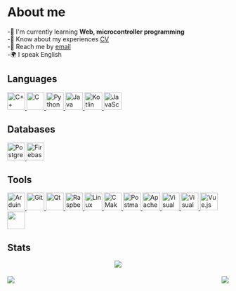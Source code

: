 # About me
-🧠 I'm currently learning **Web, microcontroller programming**  
-📝 Know about my experiences [CV](cv-link)  
-📮 Reach me by [email](mailto:tikhonkananchuk@gmail.com)  
-🌍 I speak English  


<div id="socials" style="text-align: left;">

  

<div>

<h2>Languages</h2>



<a href="cplus-url">
<img src="https://cdn.jsdelivr.net/gh/devicons/devicon/icons/cplusplus/cplusplus-original.svg" title="C++" width="40" height="40" />
</a>
<a href="c-url">
<img src="https://img.shields.io/badge/C-blue?style=for-the-badge&logoColor=white" title="C" width="40" height="40"  />
</a>

<a href="python-url">
<img src="https://cdn.jsdelivr.net/gh/devicons/devicon/icons/python/python-original.svg" title="Python" width="40" height="40" />
</a>

<a href="java-url">
<img src="https://cdn.jsdelivr.net/gh/devicons/devicon/icons/java/java-original.svg" title="Java" width="40" height="40" />
</a>


<a href="kotlin-url">
  <img src="https://cdn.jsdelivr.net/gh/devicons/devicon/icons/kotlin/kotlin-original.svg" title="Kotlin" width="40" height="40" />
</a>
<a href="javascript-url">
<img src="https://cdn.jsdelivr.net/gh/devicons/devicon/icons/javascript/javascript-original.svg" title="JavaScript" width="40" height="40" />
</a>



</div>
<div>
<h2>Databases</h2>
<a href="postgres-url">
<img src="https://cdn.jsdelivr.net/gh/devicons/devicon/icons/postgresql/postgresql-original.svg" title="PostgreSQL" width="40" height="40" />
</a>
<a href="firebase-url">
  <img src="https://cdn.jsdelivr.net/gh/devicons/devicon/icons/firebase/firebase-plain.svg" title="Firebase" width="40" height="40" />
</a>



</div>

<div>


<h2>Tools</h2>

<a href="arduino-url">
<img src="https://cdn.jsdelivr.net/gh/devicons/devicon/icons/arduino/arduino-original.svg" title="Arduino" width="40" height="40" />
</a>

<a href="git-url">
<img src="https://cdn.jsdelivr.net/gh/devicons/devicon/icons/git/git-original.svg" title="Git" width="40" height="40" />
</a>

<a href="qt-url">
<img src="https://cdn.jsdelivr.net/gh/devicons/devicon/icons/qt/qt-original.svg" title="Qt" width="40" height="40" />
</a>

<a href="raspberrypi-url">
<img src="https://cdn.jsdelivr.net/gh/devicons/devicon/icons/raspberrypi/raspberrypi-original.svg" title="Raspberry Pi" width="40" height="40" />
</a>

<a href="linux-url">
<img src="https://cdn.jsdelivr.net/gh/devicons/devicon/icons/linux/linux-original.svg" title="Linux" width="40" height="40" />
</a>

<a href="cmake-url">
<img src="https://cdn.jsdelivr.net/gh/devicons/devicon/icons/cmake/cmake-original.svg" title="CMake" width="40" height="40" />
</a>

<a href="postman-url">
<img src="https://cdn.jsdelivr.net/gh/devicons/devicon@latest/icons/postman/postman-original.svg" title="Postman" width="40" height="40" />
</a>

<a href="apache-kafka-url">
<img src="https://cdn.jsdelivr.net/gh/devicons/devicon@latest/icons/apachekafka/apachekafka-original.svg" title="Apache kafka" width="40" height="40"/>         
</a>



<a href="vscode-url">
<img src="https://cdn.jsdelivr.net/gh/devicons/devicon/icons/vscode/vscode-original.svg" title="Visual Studio Code" width="40" height="40" />
</a>

<a href="visual-studio-url">
<img src="https://cdn.jsdelivr.net/gh/devicons/devicon/icons/visualstudio/visualstudio-plain.svg" title="Visual Studio" width="40" height="40" />
</a>

<a href="vue-url">
<img src="https://cdn.jsdelivr.net/gh/devicons/devicon/icons/vuejs/vuejs-original.svg" title="Vue.js" width="40" height="40" />
</a>

<a href="fastapi-url">
<img src="https://cdn.jsdelivr.net/gh/devicons/devicon@latest/icons/fastapi/fastapi-original.svg" width="40" height="40" />
</a>

</div>
</div>

<h2>Stats</h2>

<div id="stat" style="text-align: center;">

<img src="https://github-profile-summary-cards.vercel.app/api/cards/profile-details?username=Tikhon100&theme=github_dark" />

<div style="display: flex; justify-content: space-between; margin-top: 20px;">

<img src="https://github-profile-summary-cards.vercel.app/api/cards/most-commit-language?username=Tikhon100&theme=github_dark" />

<img src="https://github-profile-summary-cards.vercel.app/api/cards/stats?username=Tikhon100&theme=github_dark" style="margin-left: 200px;" />

</div>

</div>
